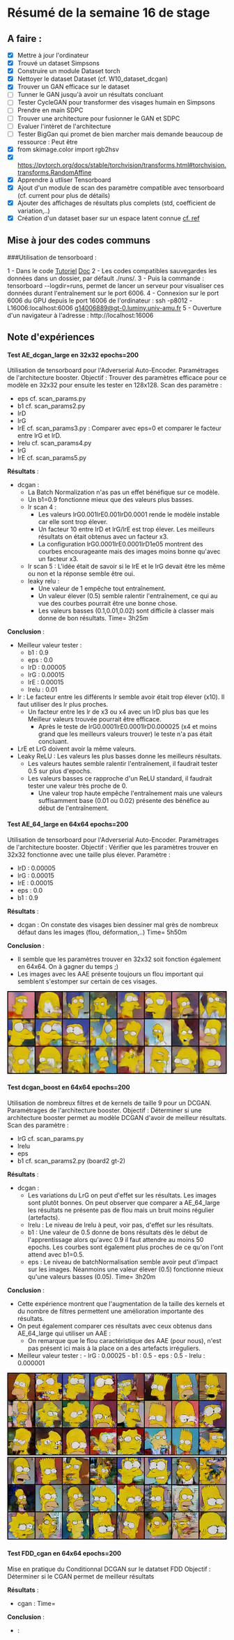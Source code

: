 # Résumé de la semaine 16 de stage


## A faire :

- [x]  Mettre à jour l'ordinateur
- [x]  Trouvé un dataset Simpsons
- [x]  Construire un module Dataset torch
- [x]  Nettoyer le dataset Dataset (cf. W10_dataset_dcgan)
- [x]  Trouver un GAN efficace sur le dataset
- [ ] Tunner le GAN jusqu'à avoir un résultats concluant
- [ ] Tester CycleGAN pour transformer des visages humain en Simpsons
- [ ] Prendre en main SDPC
- [ ] Trouver une architecture pour fusionner le GAN et SDPC
- [ ] Evaluer l'intèret de l'architecture
- [ ] Tester BigGan qui promet de bien marcher mais demande beaucoup de ressource : Peut être
- [x] from skimage.color import rgb2hsv
- [x] https://pytorch.org/docs/stable/torchvision/transforms.html#torchvision.transforms.RandomAffine
- [x] Apprendre à utliser Tensorboard
- [x] Ajout d'un module de scan des paramètre compatible avec tensorboard (cf. current pour plus de détails)
- [x] Ajouter des affichages de résultats plus complets (std, coefficient de variation,..)
- [x] Création d'un dataset baser sur un espace latent connue [cf. ref](http://datashader.org/topics/strange_attractors.html)

## Mise à jour des codes communs

###Utilisation de tensorboard :

1 - Dans le code [Tutoriel](https://www.tensorflow.org/guide/summaries_and_tensorboard) [Doc](https://pytorch.org/docs/stable/tensorboard.html)
2 - Les codes compatibles sauvegardes les données dans un dossier, par défault ./runs/.
3 - Puis la commande : tensorboard --logdir=runs, permet de lancer un serveur pour visualiser ces données durant l'entraînement sur le port 6006.
4 - Connexion sur le port 6006 du GPU depuis le port 16006 de l'ordinateur : ssh -p8012 -L16006:localhost:6006 g14006889@gt-0.luminy.univ-amu.fr
5 - Ouverture d'un navigateur à l'adresse : http://localhost:16006

## Note d'expériences

#### Test AE_dcgan_large en 32x32 epochs=200
Utilisation de tensorboard pour l'Adverserial Auto-Encoder.
Paramétrages de l'architecture booster.
Objectif : Trouver des paramètres efficace pour ce modèle en 32x32 pour ensuite les tester en 128x128.
Scan des paramètre :
  - eps
cf. scan_params.py
  - b1
cf. scan_params2.py
  - lrD
  - lrG
  - lrE
cf. scan_params3.py : Comparer avec eps=0 et comparer le facteur entre lrG et lrD.
  - lrelu
cf. scan_params4.py 
  - lrG
  - lrE
cf. scan_params5.py 

__Résultats__ :
  - dcgan : 
    - La Batch Normalization n'as pas un effet bénéfique sur ce modèle. 
    - Un b1=0.9 fonctionne mieux que des valeurs plus basses.
    - lr scan 4 : 
      - Les valeurs lrG0.001lrE0.001lrD0.0001 rende le modèle instable car elle sont trop élever.
      - Un facteur 10 entre lrD et lrG/lrE est trop élever. Les meilleurs résultats on était obtenus avec un facteur x3.
      - La configuration lrG0.0001lrE0.0001lrD1e05 montrent des courbes encourageante mais des images moins bonne qu'avec un facteur x3.
    - lr scan 5 : L'idée était de savoir si le lrE et le lrG devait être les même ou non et la réponse semble être oui. 
    - leaky relu : 
      - Une valeur de 1 empêche tout entraînement.
      - Un valeur élever (0.5) semble ralentir l'entraînement, ce qui au vue des courbes pourrait être une bonne chose.
      - Les valeurs basses (0.1,0.01,0.02) sont difficile à classer mais donne de bon résultats. 
    Time= 3h25m
		
__Conclusion__ :
  - Meilleur valeur tester :
    - b1 : 0.9
    - eps : 0.0
    - lrD : 0.00005
    - lrG : 0.00015
    - lrE : 0.00015
    - lrelu : 0.01
  - lr : Le facteur entre les différents lr semble avoir était trop élever (x10). Il faut utiliser des lr plus proches.
    - Un facteur entre les lr de x3 ou x4 avec un lrD plus bas que les Meilleur valeurs trouvée pourrait être efficace.
	  - Après le teste de lrG0.0001lrE0.0001lrD0.000025 (x4 et moins grand que les meilleurs valeurs trouver) le teste n'a pas était concluant.
  - LrE et LrG doivent avoir la même valeurs.
  - Leaky ReLU : Les valeurs les plus basses donne les meilleurs résultats.
    - Les valeurs hautes semble ralentir l'entraînement, il faudrait tester 0.5 sur plus d'epochs. 
    - Les valeurs basses ce rapproche d'un ReLU standard, il faudrait tester une valeur très proche de 0.
      - Une valeur trop haute empêche l'entraînement mais une valeurs suffisamment base (0.01 ou 0.02) présente des bénéfice au début de l'entraînement.
  
#### Test AE_64_large en 64x64 epochs=200
Utilisation de tensorboard pour l'Adverserial Auto-Encoder.
Paramétrages de l'architecture booster.
Objectif : Vérifier que les paramètres trouver en 32x32 fonctionne avec une taille plus élever.
Paramètre :
  - lrD : 0.00005
  - lrG : 0.00015
  - lrE : 0.00015
  - eps : 0.0
  - b1 : 0.9

__Résultats__ :
  - dcgan : On constate des visages bien dessiner mal grès de nombreux défaut dans les images (flou, déformation,..)
    Time= 5h50m
		
__Conclusion__ :
  - Il semble que les paramètres trouver en 32x32 soit fonction également en 64x64. On à gagner du temps ;)
  - Les images avec les AAE présente toujours un flou important qui semblent s'estomper sur certain de ces visages.

![W16_AE_64_large](W16_AE_64_large/200.png "Good results")

#### Test dcgan_boost en 64x64 epochs=200
Utilisation de nombreux filtres et de kernels de taille 9 pour un DCGAN.
Paramétrages de l'architecture booster.
Objectif : Déterminer si une architecture booster permet au modèle DCGAN d'avoir de meilleur résultats.
Scan des paramètre :
  - lrG 
cf. scan_params.py
  - lrelu
  - eps
  - b1
cf. scan_params2.py (board2 gt-2)

__Résultats__ :
  - dcgan : 
    - Les variations du LrG on peut d'effet sur les résultats. Les images sont plutôt bonnes. On peut observer que comparer a AE_64_large les résultats ne présente pas de flou mais un bruit moins régulier (artefacts).
    - lrelu : Le niveau de lrelu à peut, voir pas, d'effet sur les résultats.
    - b1 : Une valeur de 0.5 donne de bons résultats dès le début de l'apprentissage alors qu'avec 0.9 il faut attendre au moins 50 epochs. Les courbes sont également plus proches de ce qu'on l'ont attend avec b1=0.5.
    - eps : Le niveau de batchNormalisation semble avoir peut d'impact sur les images. Néanmoins une valeur élever (0.5) fonctionne mieux qu'une valeurs basses (0.05).
    Time= 3h20m
		
__Conclusion__ :
  - Cette expérience montrent que l'augmentation de la taille des kernels et du nombre de filtres permettent une amélioration importante des résultats.
  - On peut également comparer ces résultats avec ceux obtenus dans AE_64_large qui utiliser un AAE :
    - On remarque que le flou caractéristique des AAE (pour nous), n'est pas présent ici mais à la place on a des artefacts irréguliers. 
   - Meilleur valeur tester :
    - lrG : 0.00025
    - b1 : 0.5
    - eps : 0.5
    - lrelu : 0.000001
    
![W16_dcgan_boost](W16_dcgan_boost/200_scan1.png "Scan 1 results")
![W16_dcgan_boost](W16_dcgan_boost/200_scan2.png "Scan 2 results")
  
#### Test FDD_cgan en 64x64 epochs=200
Mise en pratique du Conditionnal DCGAN sur le datatset FDD
Objectif : Déterminer si le CGAN permet de meilleur résultats 

__Résultats__ :
  - cgan : 
    Time= 
		
__Conclusion__ :
  - :
